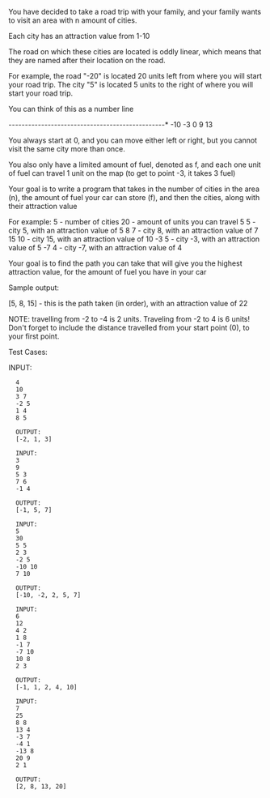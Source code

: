You have decided to take a road trip with your family, and your family wants to visit an area with n amount of cities.

Each city has an attraction value from 1-10

The road on which these cities are located is oddly linear, which means that they are named after their location on the road.

For example, the road "-20" is located 20 units left from where you will start your road trip. The city "5" is located 5 units to the right of where you will start your road trip.

You can think of this as a number line

--*----------*---------*--------------*-------------*
-10           -3             0                   9                 13

You always start at 0, and you can move either left or right, but you cannot visit the same city more than once.

You also only have a limited amount of fuel, denoted as f, and each one unit of fuel can travel 1 unit on the map (to get to point -3, it takes 3 fuel)

Your goal is to write a program that takes in the number of cities in the area (n), the amount of fuel your car can store (f), and then the cities, along with their attraction value

For example:
5 - number of cities
20 - amount of units you can travel
5 5 - city 5, with an attraction value of 5
8 7 - city 8, with an attraction value of 7
15 10 - city 15, with an attraction value of 10
-3 5 - city -3, with an attraction value of 5
-7 4 - city -7, with an attraction value of 4

Your goal is to find the path you can take that will give you the highest attraction value, for the amount of fuel you have in your car

Sample output:

[5, 8, 15] - this is the path taken (in order), with an attraction value of 22

NOTE: travelling from -2 to -4 is 2 units. Traveling from -2 to 4 is 6 units! Don't forget to include the distance travelled from your start point (0), to your first point.

Test Cases:

INPUT:

      4
      10
      3 7
      -2 5
      1 4
      8 5
      
      OUTPUT:
      [-2, 1, 3]
      
      INPUT:
      3
      9
      5 3
      7 6
      -1 4
      
      OUTPUT:
      [-1, 5, 7]
      
      INPUT:
      5
      30
      5 5
      2 3
      -2 5
      -10 10
      7 10
      
      OUTPUT:
      [-10, -2, 2, 5, 7]
      
      INPUT:
      6
      12
      4 2
      1 8
      -1 7
      -7 10
      10 8
      2 3
      
      OUTPUT:
      [-1, 1, 2, 4, 10]
      
      INPUT:
      7
      25
      8 8
      13 4
      -3 7
      -4 1
      -13 8
      20 9
      2 1
      
      OUTPUT:
      [2, 8, 13, 20]
